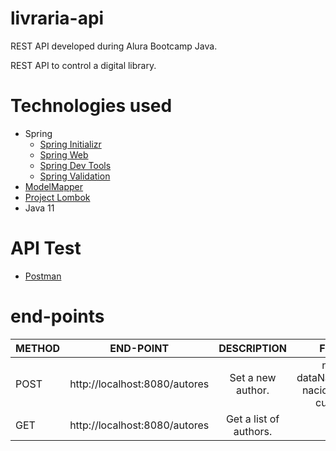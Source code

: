 # livraria-api
REST API developed during Alura Bootcamp Java. 

REST API to control a digital library.

# Technologies used
* Spring
  - [Spring Initializr](https://start.spring.io/)
  - [Spring Web](https://spring.io/guides/gs/serving-web-content/)
  - [Spring Dev Tools](https://docs.spring.io/spring-boot/docs/1.5.16.RELEASE/reference/html/using-boot-devtools.html)
  - [Spring Validation](https://www.baeldung.com/spring-boot-bean-validation)
* [ModelMapper](http://modelmapper.org/)
* [Project Lombok](https://projectlombok.org/)
* Java 11

# API Test
* [Postman](https://www.postman.com/)

# end-points

| METHOD        | END-POINT                     | DESCRIPTION                    | FIELDS                                         |
| ------------- |:-----------------------------:| :-----------------------------:|:----------------------------------------------:|
| POST          | http://localhost:8080/autores |  Set a new author.             | nome, dataNascimento, nacionalidade, curriculo |
| GET           | http://localhost:8080/autores |  Get a list of authors.        |    |


